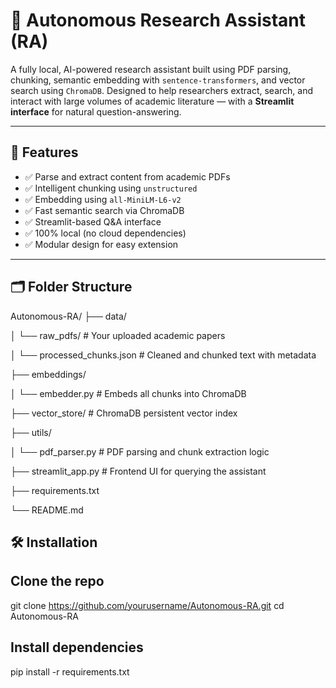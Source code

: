 # 🧠 Autonomous Research Assistant (RA)

A fully local, AI-powered research assistant built using PDF parsing, chunking, semantic embedding with `sentence-transformers`, and vector search using `ChromaDB`. Designed to help researchers extract, search, and interact with large volumes of academic literature — with a **Streamlit interface** for natural question-answering.

---

## 🚀 Features

- ✅ Parse and extract content from academic PDFs
- ✅ Intelligent chunking using `unstructured`
- ✅ Embedding using `all-MiniLM-L6-v2`
- ✅ Fast semantic search via ChromaDB
- ✅ Streamlit-based Q&A interface
- ✅ 100% local (no cloud dependencies)
- ✅ Modular design for easy extension

---

## 🗂️ Folder Structure

Autonomous-RA/
├── data/

│ └── raw_pdfs/ # Your uploaded academic papers

│ └── processed_chunks.json # Cleaned and chunked text with metadata

├── embeddings/

│ └── embedder.py # Embeds all chunks into ChromaDB

├── vector_store/ # ChromaDB persistent vector index

├── utils/

│ └── pdf_parser.py # PDF parsing and chunk extraction logic

├── streamlit_app.py # Frontend UI for querying the assistant

├── requirements.txt

└── README.md


## 🛠️ Installation

## Clone the repo
git clone https://github.com/yourusername/Autonomous-RA.git
cd Autonomous-RA

## Install dependencies
pip install -r requirements.txt
 
